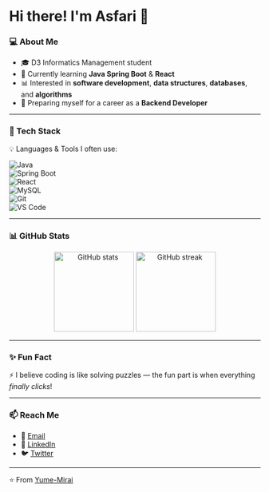 # Hi there! I'm Asfari 👋  

### 💻 About Me  
- 🎓 D3 Informatics Management student  
- 🌱 Currently learning **Java Spring Boot** & **React**  
- 📊 Interested in **software development**, **data structures**, **databases**, and **algorithms**  
- 🚀 Preparing myself for a career as a **Backend Developer**  

---

### 🔨 Tech Stack  
💡 Languages & Tools I often use:  

![Java](https://img.shields.io/badge/Java-ED8B00?style=for-the-badge&logo=openjdk&logoColor=white)  
![Spring Boot](https://img.shields.io/badge/Spring%20Boot-6DB33F?style=for-the-badge&logo=springboot&logoColor=white)  
![React](https://img.shields.io/badge/React-20232A?style=for-the-badge&logo=react&logoColor=61DAFB)  
![MySQL](https://img.shields.io/badge/MySQL-005C84?style=for-the-badge&logo=mysql&logoColor=white)  
![Git](https://img.shields.io/badge/Git-F05032?style=for-the-badge&logo=git&logoColor=white)  
![VS Code](https://img.shields.io/badge/VS%20Code-0078D4?style=for-the-badge&logo=visual-studio-code&logoColor=white)  

---

### 📊 GitHub Stats  
<p align="center">
  <img src="https://github-readme-stats.vercel.app/api?username=Yume-Mirai&show_icons=true&theme=tokyonight" alt="GitHub stats" height="160"/>
  <img src="https://github-readme-streak-stats.herokuapp.com/?user=Yume-Mirai&theme=tokyonight" alt="GitHub streak" height="160"/>
</p>

---

### ✨ Fun Fact  
⚡ I believe coding is like solving puzzles — the fun part is when everything *finally clicks*!  

---

### 📫 Reach Me  
- 📧 [Email](mailto:your-email@example.com)  
- 💼 [LinkedIn](https://linkedin.com/in/your-linkedin)  
- 🐦 [Twitter](https://twitter.com/your-twitter)  

---

⭐️ From [Yume-Mirai](https://github.com/Yume-Mirai)
